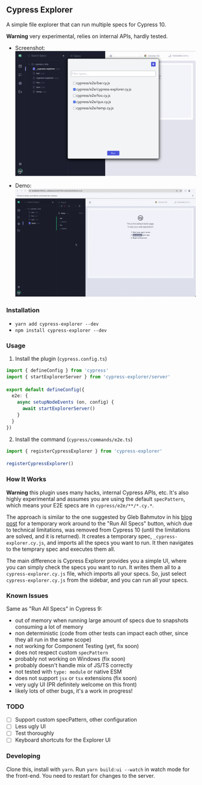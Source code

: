 ## Cypress Explorer

A simple file explorer that can run multiple specs for Cypress 10.

**Warning** very experimental, relies on internal APIs, hardly tested.

- Screenshot: 
![](./assets/example.png)

- Demo: 
![](./assets/demo.gif)

### Installation

- `yarn add cypress-explorer --dev`
- `npm install cypress-explorer --dev`

### Usage

1. Install the plugin (`cypress.config.ts`)

```ts
import { defineConfig } from 'cypress'
import { startExplorerServer } from 'cypress-explorer/server'

export default defineConfig({
  e2e: {
    async setupNodeEvents (on, config) {
      await startExplorerServer()
    }
  }
})
```

2. Install the command (`cypress/commands/e2e.ts`)

```ts
import { registerCypressExplorer } from 'cypress-explorer'

registerCypressExplorer()
```

### How It Works

**Warning** this plugin uses many hacks, internal Cypress APIs, etc. It's also highly experimental and assumes you are using the default `specPattern`, which means your E2E specs are in `cypress/e2e/**/*.cy.*`.

The approach is similar to the one suggested by Gleb Bahmutov in his [blog post](https://glebbahmutov.com/blog/run-all-specs-cypress-v10/) for a temporary work around to the "Run All Specs" button, which due to technical limitations, was removed from Cypress 10 (until the limitations are solved, and it is returned). It creates a temporary spec, `_cypress-explorer.cy.js`, and imports all the specs you want to run. It then navigates to the temprary spec and executes them all.

The main difference is Cypress Explorer provides you a simple UI, where you can simply check the specs you want to run. It writes them all to a `cypress-explorer.cy.js` file, which imports all your specs. So, just select `cypress-explorer.cy.js` from the sidebar, and you can run all your specs.


### Known Issues

Same as "Run All Specs" in Cypress 9:

- out of memory when running large amount of specs due to snapshots consuming a lot of memory
- non deterministic (code from other tests can impact each other, since they all run in the same scope)
- not working for Component Testing (yet, fix soon)
- does not respect custom `specPattern`
- probably not working on Windows (fix soon)
- probably doesn't handle mix of JS/TS correctly
- not tested with `type: module` or native ESM
- does not support `jsx` or `tsx` extensions (fix soon)
- very ugly UI (PR definitely welcome on this front)
- likely lots of other bugs, it's a work in progress!

### TODO

- [ ] Support custom specPattern, other configuration
- [ ] Less ugly UI
- [ ] Test thoroughly
- [ ] Keyboard shortcuts for the Explorer UI

### Developing

Clone this, install with `yarn`. Run `yarn build:ui --watch` in watch mode for the front-end. You need to restart for changes to the server.